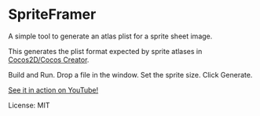 # SpriteFramer
A simple tool to generate an atlas plist for a sprite sheet image.

This generates the plist format expected by sprite atlases in [Cocos2D/Cocos Creator](http://www.cocos2d-x.org).

Build and Run.
Drop a file in the window.
Set the sprite size.
Click Generate.

[See it in action on YouTube!](https://youtu.be/OhNTwJDNcQ4)

License: MIT
